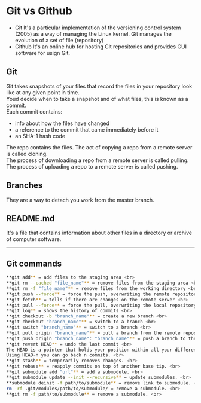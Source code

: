 # Git vs Github
- Git
It's a particular implementation of the versioning control system (2005) as a way of managing the Linux kernel. Git manages the evolution of a set of file (repository)
- Github
It's an online hub for hosting Git repositories and provides GUI software for usign Git.

## Git
Git takes snapshots of your files that record the files in your repository look like at any given point in time. <br>
Youd decide when to take a snapshot and of what files, this is known as a commit. <br>
Each commit contains:
- info about how the files have changed
- a reference to the commit that came immediately before it
- an SHA-1 hash code

The repo contains the files. The act of copying a repo from a remote server is called cloning. <br>
The process of downloading a repo from a remote server is called pulling. <br>
The process of uploading a repo to a remote server is called pushing. <br>

## Branches
They are a way to detach you work from the master branch. <br>

## README.md
It's a file that contains information about other files in a directory or archive of computer software. <br>

---

## Git commands
```bash
**git add** = add files to the staging area <br>
**git rm --cached "file_name"**	= remove files from the staging area <br>
**git rm -f "file_name"** = remove files from the working directory <br>
**git push --force** = force the push, overwriting the remote repository <br>
**git fetch** = tells if there are changes on the remote server <br>
**git pull --force** = force the pull, overwriting the local repository <br>
**git log** = shows the history of commits <br>
**git checkout -b "branch_name"** = create a new branch <br>
**git checkout "branch_name"** = switch to a branch <br>
**git switch "branch_name"** = switch to a branch <br>
**git pull origin "branch_name"** = pull a branch from the remote repository <br>
**git push origin "branch_name": "branch_name"** = push a branch to the remote repository <br>
**git revert HEAD** = undo the last commit <br>
The HEAD is a pointer that holds your position within all your different commits. <br> 
Using HEAD~n you can go back n commits. <br>
**git stash** = temporarily removes changes. <br>
**git rebase** = reapply commits on top of another base tip. <br>
**git submodule add "url"** = add a submodule. <br>
**git submodule update --init --recursive** = update submodules. <br>
**submodule deinit -f path/to/submodule** = remove link to submodule. <br>
rm -rf .git/modules/path/to/submodule/ = remove a submodule. <br>
**git rm -f path/to/submodule** = remove a submodule. <br>
```